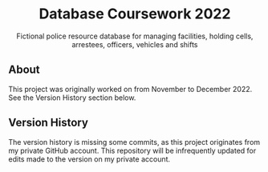 <h1 align="center">
  Database Coursework 2022
</h1>

<div align="center">
  Fictional police resource database for managing facilities, holding cells, arrestees, officers, vehicles and shifts
</div>

## About

This project was originally worked on from November to December 2022. See the Version History section below.

## Version History 

The version history is missing some commits, as this project originates from my private GitHub account. This repository will be infrequently updated for edits made to the version on my private account.
